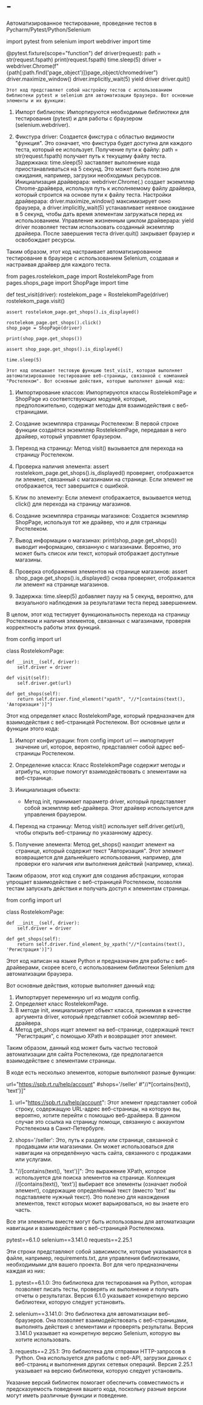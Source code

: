 # -
Автоматизированное тестирование, проведение тестов в Pycharm/Pytest/Python/Selenium

import pytest
from selenium import webdriver
import time

@pytest.fixture(scope="function")
def driver(request):
    path = str(request.fspath)
    print(request.fspath)
    time.sleep(5)
    driver = webdriver.Chrome(f"{path[:path.find('page_object')]}page_object/chromedriver")
    driver.maximize_window()
    driver.implicitly_wait(5)
    yield driver
    driver.quit()

    Этот код представляет собой настройку тестов с использованием библиотеки pytest и selenium для автоматизации браузера. Вот основные элементы и их функции:

1. Импорт библиотек: Импортируются необходимые библиотеки для тестирования (pytest) и для работы с браузером (selenium.webdriver).

2. Фикстура driver: Создается фикстура с областью видимости "функция". Это означает, что фикстура будет доступна для каждого теста, который ее использует.
Получение пути к файлу: path = str(request.fspath) получает путь к текущему файлу теста. 
Задержкака: time.sleep(5) заставляет выполнение кода приостанавливаться на 5 секунд. Это может быть полезно для ожидания, например, загрузки необходимых ресурсов.
Инициализация драйверара: webdriver.Chrome(.) создает экземпляр Chrome-драйвера, используя путь к исполняемому файлу драйвера, который строится на основе пути к файлу теста.
Настройки драйверара: driver.maximize_window() максимизирует окно браузера, а driver.implicitly_wait(5) устанавливает неявное ожидание в 5 секунд, чтобы дать время элементам загружаться перед их использованием.
Управление жизненным циклом драйверара: yield driver позволяет тестам использовать созданный экземпляр драйвера. После завершения теста driver.quit() закрывает браузер и освобождает ресурсы.

Таким образом, этот код настраивает автоматизированное тестирование в браузере с использованием Selenium, создавая и настраивая драйвер для каждого теста.

from pages.rostelekom_page import RostelekomPage
from pages.shops_page import ShopPage
import time

def test_visit(driver):
    rostelekom_page = RostelekomPage(driver)
    rostelekom_page.visit()

    assert rostelekom_page.get_shops().is_displayed()

    rostelekom_page.get_shops().click()
    shop_page = ShopPage(driver)

    print(shop_page.get_shops())

    assert shop_page.get_shops().is_displayed()

    time.sleep(5)

    Этот код описывает тестовую функцию test_visit, которая выполняет автоматизированное тестирование веб-страницы, связанной с компанией "Ростелеком". Вот основные действия, которые выполняет данный код:

1. Импортирование классов: Импортируются классы RostelekomPage и ShopPage из соответствующих модулей, которые, предположительно, содержат методы для взаимодействия с веб-страницами.

2. Создание экземпляра страницы Ростелеком: В первой строке функции создаётся экземпляр RostelekomPage, передавая в него драйвер, который управляет браузером.

3. Переход на страницу: Метод visit() вызывается для перехода на страницу Ростелеком.

4. Проверка наличия элемента: assert rostelekom_page.get_shops().is_displayed() проверяет, отображается ли элемент, связанный с магазинами на странице. Если элемент не отображается, тест завершится с ошибкой.

5. Клик по элементу: Если элемент отображается, вызывается метод click() для перехода на страницу магазинов.

6. Создание экземпляра страницы магазинов: Создается экземпляр ShopPage, используя тот же драйвер, что и для страницы Ростелеком.

7. Вывод информации о магазинах: print(shop_page.get_shops()) выводит информацию, связанную с магазинами. Вероятно, это может быть список или текст, который отображает доступные магазины.

8. Проверка отображения элементов на странице магазинов: assert shop_page.get_shops().is_displayed() снова проверяет, отображается ли элемент на странице магазинов.

9. Задержка: time.sleep(5) добавляет паузу на 5 секунд, вероятно, для визуального наблюдения за результатами теста перед завершением.

В целом, этот код тестирует функциональность перехода на страницу Ростелеком и наличия элементов, связанных с магазинами, проверяя корректность работы этих функций.

from config import url

class RostelekomPage:

    def __init__(self, driver):
        self.driver = driver

    def visit(self):
        self.driver.get(url)

    def get_shops(self):
        return self.driver.find_element("xpath", "//*[contains(text(), 'Авторизация')]")

Этот код определяет класс RostelekomPage, который предназначен для взаимодействия с веб-страницей Ростелеком. Вот основные цели и функции этого кода:

1. Импорт конфигурации: from config import url — импортирует значение url, которое, вероятно, представляет собой адрес веб-страницы Ростелеком.

2. Определение класса: Класс RostelekomPage содержит методы и атрибуты, которые помогут взаимодействовать с элементами на веб-странице.

3. Инициализация объекта:
   - Метод init, принимает параметр driver, который представляет собой экземпляр веб-драйвера. Этот драйвер используется для управления браузером.

4. Переход на страницу: Метод visit() использует self.driver.get(url), чтобы открыть веб-страницу по указанному адресу.

5. Получение элемента: Метод get_shops() находит элемент на странице, который содержит текст "Авторизация". Этот элемент возвращается для дальнейшего использования, например, для проверки его наличия или выполнения действий (например, клика).

Таким образом, этот код служит для создания абстракции, которая упрощает взаимодействие с веб-страницей Ростелеком, позволяя тестам запускать действия и получать доступ к элементам страницы.

from config import url

class RostelekomPage:

    def __init__(self, driver):
        self.driver = driver

    def get_shops(self):
        return self.driver.find_element_by_xpath("//*[contains(text(), 'Регистрация')]")

Этот код написан на языке Python и предназначен для работы с веб-драйверами, скорее всего, с использованием библиотеки Selenium для автоматизации браузера. 

Вот основные действия, которые выполняет данный код:

1. Импортирует переменную url из модуля config.
2. Определяет класс RostelekomPage.
3. В методе init, инициализирует объект класса, принимая в качестве аргумента driver, который представляет собой экземпляр веб-драйвера.
4. Метод get_shops ищет элемент на веб-странице, содержащий текст "Регистрация", с помощью XPath и возвращает этот элемент.

Таким образом, данный код может быть частью тестовой автоматизации для сайта Ростелекома, где предполагается взаимодействие с элементами страницы.

В коде есть несколько элементов, которые выполняют разные функции:

url="https://spb.rt.ru/help/account"
#shops='/seller'
#"//*[cortains{text(), 'text'}]"

1. url="https://spb.rt.ru/help/account": Этот элемент представляет собой строку, содержащую URL-адрес веб-страницы, на которую вы, вероятно, хотите перейти с помощью веб-драйвера. В данном случае это ссылка на страницу помощи, связанную с аккаунтом Ростелекома в Санкт-Петербурге.

2. shops='/seller': Это, путь к разделу или странице, связанной с продавцами или магазинами. Он может использоваться для навигации на определённую часть сайта, связанного с продажами или услугами.

3. "//[contains(text(), 'text')]": Это выражение XPath, которое используется для поиска элементов на странице. Коллекция //[contains(text(), 'text')] выбирает все элементы (означает любой элемент), содержащие определённый текст (вместо 'text' вы подставляете нужный текст). Это полезно для нахождения элементов, текст которых может варьироваться, но вы знаете его часть.

Все эти элементы вместе могут быть использованы для автоматизации навигации и взаимодействия с веб-страницей Ростелекома.

pytest==6.1.0
selenium==3.141.0
requests==2.25.1

Эти строки представляют собой зависимости, которые указываются в файле, например, requirements.txt, для управления библиотеками, необходимыми для вашего проекта. Вот для чего предназначены каждая из них:

1. pytest==6.1.0: Это библиотека для тестирования на Python, которая позволяет писать тесты, проверять их выполнение и получать отчеты о результатах. Версия 6.1.0 указывает конкретную версию библиотеки, которую следует установить.

2. selenium==3.141.0: Это библиотека для автоматизации веб-браузеров. Она позволяет взаимодействовать с веб-страницами, выполнять действия с элементами и проверять результаты. Версия 3.141.0 указывает на конкретную версию Selenium, которую вы хотите использовать.

3. requests==2.25.1: Это библиотека для отправки HTTP-запросов в Python. Она используется для работы с веб-API, загрузки данных с веб-страниц и выполнения других сетевых операций. Версия 2.25.1 указывает на версию библиотеки, которую следует установить.

Указание версий библиотек помогает обеспечить совместимость и предсказуемость поведения вашего кода, поскольку разные версии могут иметь различные функции и поведение.
